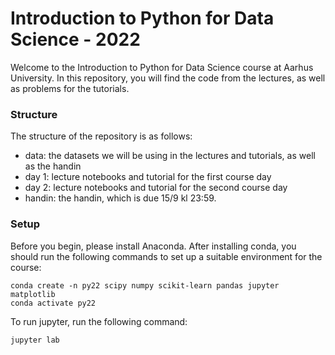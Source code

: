 # Introduction to Python for Data Science - 2022

Welcome to the Introduction to Python for Data Science course at Aarhus University.
In this repository, you will find the code from the lectures, as well as problems for the tutorials. 

### Structure
The structure of the repository is as follows:

- data: the datasets we will be using in the lectures and tutorials, as well as the handin
- day 1: lecture notebooks and tutorial for the first course day
- day 2: lecture notebooks and tutorial for the second course day
- handin: the handin, which is due 15/9 kl 23:59.

### Setup

Before you begin, please install Anaconda. After installing conda, you should run the following commands to set up a suitable environment for the course:

    conda create -n py22 scipy numpy scikit-learn pandas jupyter matplotlib 
    conda activate py22

To run jupyter, run the following command:

    jupyter lab
